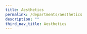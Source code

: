 ```yaml
---
title: Aesthetics
permalink: /departments/aesthetics
description: ""
third_nav_title: Aesthetics
---
```

